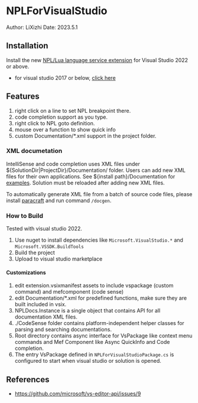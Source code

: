 # NPLForVisualStudio
Author: LiXizhi 
Date: 2023.5.1

## Installation
Install the new [NPL/Lua language service extension](https://marketplace.visualstudio.com/items?itemName=Xizhi.xizhi2022) for Visual Studio 2022 or above.

- for visual studio 2017 or below,  [click here](https://github.com/LiXizhi/NPL)

## Features
1. right click on a line to set NPL breakpoint there. 
2. code completion support as you type. 
3. right click to NPL goto definition.
4. mouse over a function to show quick info
5. custom Documentation/*.xml support in the project folder.

### XML documetation
 IntelliSense and code completion uses XML files under ${SolutionDir|ProjectDir}/Documentation/ folder.  Users can add new XML files for their own applications. 
 See ${install path}/Documentation for [examples](https://github.com/LiXizhi/NPLForVisualStudio/blob/master/Documentation/NplDocumentation.xml). 
 Solution must be reloaded after adding new XML files.

 To automatically generate XML file from a batch of source code files, please install [paracraft](https://paracraft.cn/)  and run command `/docgen`.

### How to Build
Tested with visual studio 2022. 
1. Use nuget to install dependencies like `Microsoft.VisualStudio.*` and `Microsoft.VSSDK.BuildTools`
2. Build the project
3. Upload to visual studio marketplace

#### Customizations
1. edit extension.vsixmanifest assets to include vspackage (custom command) and mefcomponent (code sense)
2. edit Documentation/*.xml for predefined functions, make sure they are built included in vsix. 
3. NPLDocs.Instance is a single object that contains API for all documentation XML files. 
4. ./CodeSense folder contains platform-independent helper classes for parsing and searching documentations. 
5. Root directory contains async interface for VsPackage like context menu commands and Mef Component like Async QuickInfo and Code completion. 
6. The entry VsPackage defined in `NPLForVisualStudioPackage.cs` is configured to start when visual studio or solution is opened. 

## References
- https://github.com/microsoft/vs-editor-api/issues/9
